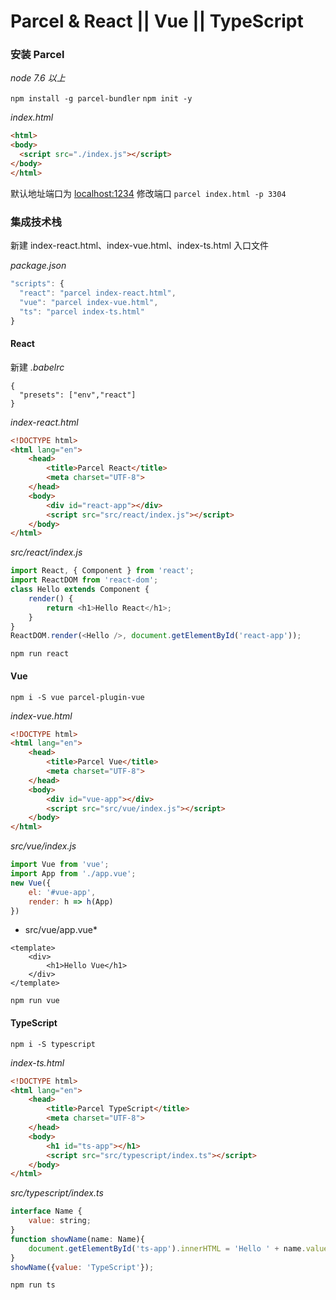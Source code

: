 # Parcel & React || Vue || TypeScript

### 安装 Parcel

*node 7.6 以上*

`npm install -g parcel-bundler`
`npm init -y`

*index.html*

```html
<html>
<body>
  <script src="./index.js"></script>
</body>
</html>
```
默认地址端口为 [localhost:1234](http://localhost:1234)
修改端口 `parcel index.html -p 3304`

### 集成技术栈

新建 index-react.html、index-vue.html、index-ts.html 入口文件

*package.json*
```javascript
"scripts": {
  "react": "parcel index-react.html",
  "vue": "parcel index-vue.html",
  "ts": "parcel index-ts.html"
}
```

#### React

新建 *.babelrc*
```
{
  "presets": ["env","react"]
}
```

*index-react.html*
```html
<!DOCTYPE html>
<html lang="en">
    <head>
        <title>Parcel React</title>
        <meta charset="UTF-8">
    </head>
    <body>
        <div id="react-app"></div>
        <script src="src/react/index.js"></script>
    </body>
</html>
```

*src/react/index.js*
```javascript
import React, { Component } from 'react';
import ReactDOM from 'react-dom';
class Hello extends Component {
    render() {
        return <h1>Hello React</h1>;
    }
}
ReactDOM.render(<Hello />, document.getElementById('react-app'));
```

`npm run react`

#### Vue

`npm i -S vue parcel-plugin-vue`

*index-vue.html*
```html
<!DOCTYPE html>
<html lang="en">
    <head>
        <title>Parcel Vue</title>
        <meta charset="UTF-8">
    </head>
    <body>
        <div id="vue-app"></div>
        <script src="src/vue/index.js"></script>
    </body>
</html>
```

*src/vue/index.js*
```javascript
import Vue from 'vue';
import App from './app.vue';
new Vue({
    el: '#vue-app',
    render: h => h(App)
})
```

* src/vue/app.vue*
```
<template>
    <div>
        <h1>Hello Vue</h1>
    </div>
</template>
```

`npm run vue`

#### TypeScript
`npm i -S typescript`

*index-ts.html*
```html
<!DOCTYPE html>
<html lang="en">
    <head>
        <title>Parcel TypeScript</title>
        <meta charset="UTF-8">
    </head>
    <body>
        <h1 id="ts-app"></h1>
        <script src="src/typescript/index.ts"></script>
    </body>
</html>
```

*src/typescript/index.ts*
```javascript
interface Name {
    value: string;
}
function showName(name: Name){
    document.getElementById('ts-app').innerHTML = 'Hello ' + name.value;
}
showName({value: 'TypeScript'});
```

`npm run ts`
